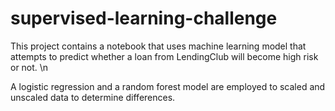 # supervised-learning-challenge

This project contains a notebook that uses machine learning model that attempts to predict whether a loan from LendingClub will become high risk or not. \n

A logistic regression and a random forest model are employed to scaled and unscaled data to determine differences. 
